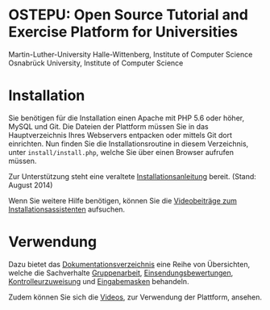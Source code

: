 # OSTEPU: Open Source Tutorial and Exercise Platform for Universities

Martin-Luther-University Halle-Wittenberg, Institute of Computer Science  
Osnabrück University, Institute of Computer Science

# Installation
Sie benötigen für die Installation einen Apache mit PHP 5.6 oder höher, MySQL und Git. Die Dateien der Plattform müssen Sie in das Hauptverzeichnis Ihres Webservers entpacken oder mittels Git dort einrichten. Nun finden Sie die Installationsroutine in diesem Verzeichnis, unter ``install/install.php``, welche Sie über einen Browser aufrufen müssen.

Zur Unterstützung steht eine veraltete [Installationsanleitung](https://github.com/ostepu/ostepu-core-documentation/raw/master/install/Dokumentation/Installation_08_2014.pdf) bereit. (Stand: August 2014)

Wenn Sie weitere Hilfe benötigen, können Sie die [Videobeiträge zum Installationsassistenten](https://www.youtube.com/playlist?list=PLfnTtQX6vUn2CB4OhQ5cqlqDvAFPbfRr4) aufsuchen.

# Verwendung
Dazu bietet das [Dokumentationsverzeichnis](https://github.com/ostepu/ostepu-core-documentation) eine Reihe von Übersichten,
welche die Sachverhalte [Gruppenarbeit](https://github.com/ostepu/ostepu-core-documentation/raw/master/Common/Gruppen/Gruppen.pdf), 
[Einsendungsbewertungen](https://github.com/ostepu/ostepu-core-documentation/raw/master/Common/Korrektur/Korrektur.pdf), 
[Kontrolleurzuweisung](https://github.com/ostepu/ostepu-core-documentation/raw/master/Common/Kontrolleurzuweisung/Kontrolleurzuweisung.pdf) und 
[Eingabemasken](https://github.com/ostepu/ostepu-core-documentation/raw/master/logic/Dokumentation/Benutzerhandbuch.pdf) behandeln.

Zudem können Sie sich die [Videos](https://www.youtube.com/playlist?list=PLfnTtQX6vUn2lHxmo2WqLsPaEZihOEczh), zur Verwendung der Plattform, ansehen.
